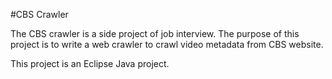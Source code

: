 #CBS Crawler

The CBS crawler is a side project of job interview. The purpose of this project is to write a web crawler to crawl video metadata from CBS website.

This project is an Eclipse Java project.

